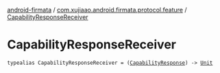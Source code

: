 [android-firmata](../index.md) / [com.xujiaao.android.firmata.protocol.feature](index.md) / [CapabilityResponseReceiver](./-capability-response-receiver.md)

# CapabilityResponseReceiver

`typealias CapabilityResponseReceiver = (`[`CapabilityResponse`](-capability-response/index.md)`) -> `[`Unit`](https://kotlinlang.org/api/latest/jvm/stdlib/kotlin/-unit/index.html)